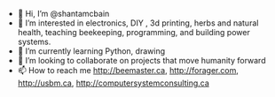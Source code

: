 - 👋 Hi, I’m @shantamcbain
- 👀 I’m interested in electronics, DIY 
, 3d printing, herbs and natural health, teaching beekeeping, programming, and building power systems.
- 🌱 I’m currently learning Python, drawing
- 💞️ I’m looking to collaborate on projects that move humanity forward
- 📫 How to reach me http://beemaster.ca, http://forager.com, http://usbm.ca, http://computersystemconsulting.ca

<!---
shantamcbain/shantamcbain is a ✨ special ✨ repository because its `README.md` (this file) appears on your GitHub profile.
You can click the Preview link to take a look at your changes.
--->
